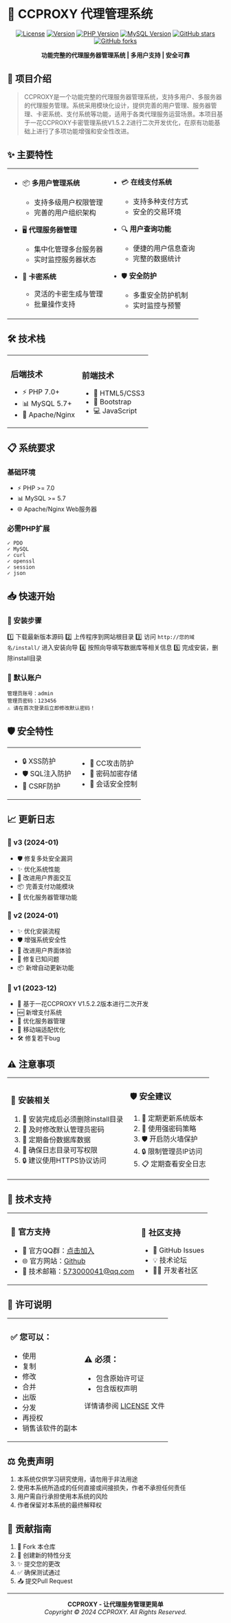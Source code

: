 # 🚀 CCPROXY 代理管理系统

<div align="center">

[![License](https://img.shields.io/badge/license-MIT-blue.svg?style=flat-square)](LICENSE)
[![Version](https://img.shields.io/badge/version-1.5.1-brightgreen.svg?style=flat-square)](https://github.com/your-repo/ccproxy)
[![PHP Version](https://img.shields.io/badge/php-%3E%3D7.0-orange.svg?style=flat-square&logo=php)](https://php.net)
[![MySQL Version](https://img.shields.io/badge/mysql-%3E%3D5.7-blue.svg?style=flat-square&logo=mysql)](https://www.mysql.com)
[![GitHub stars](https://img.shields.io/github/stars/your-repo/ccproxy?style=flat-square)](https://github.com/your-repo/ccproxy/stargazers)
[![GitHub forks](https://img.shields.io/github/forks/your-repo/ccproxy?style=flat-square)](https://github.com/your-repo/ccproxy/network)

<p align="center">
  <b>功能完整的代理服务器管理系统 | 多用户支持 | 安全可靠</b>
</p>

</div>

## 🌟 项目介绍

> CCPROXY是一个功能完整的代理服务器管理系统，支持多用户、多服务器的代理服务管理。系统采用模块化设计，提供完善的用户管理、服务器管理、卡密系统、支付系统等功能，适用于各类代理服务运营场景。本项目基于一花CCPROXY卡密管理系统V1.5.2.2进行二次开发优化，在原有功能基础上进行了多项功能增强和安全性改进。

## ✨ 主要特性

<table>
<tr>
<td>

- 📦 **多用户管理系统**
  - 支持多级用户权限管理
  - 完善的用户组织架构
  
- 🖥️ **代理服务器管理**
  - 集中化管理多台服务器
  - 实时监控服务器状态

- 🎫 **卡密系统**
  - 灵活的卡密生成与管理
  - 批量操作支持

</td>
<td>

- 💳 **在线支付系统**
  - 支持多种支付方式
  - 安全的交易环境

- 🔍 **用户查询功能**
  - 便捷的用户信息查询
  - 完整的数据统计

- 🛡️ **安全防护**
  - 多重安全防护机制
  - 实时监控与预警

</td>
</tr>
</table>

## 🛠️ 技术栈

<table>
<tr>
<td>

### 后端技术
- ⚡ PHP 7.0+
- 📊 MySQL 5.7+
- 🔧 Apache/Nginx

</td>
<td>

### 前端技术
- 🎨 HTML5/CSS3
- 📱 Bootstrap
- 💻 JavaScript

</td>
</tr>
</table>

## 📋 系统要求

### 基础环境
- ⚡ PHP >= 7.0
- 📊 MySQL >= 5.7
- 🌐 Apache/Nginx Web服务器

### 必需PHP扩展
```
✓ PDO
✓ MySQL
✓ curl
✓ openssl
✓ session
✓ json
```

## 📥 快速开始

### 🔄 安装步骤

1️⃣ 下载最新版本源码
2️⃣ 上传程序到网站根目录
3️⃣ 访问 `http://您的域名/install/` 进入安装向导
4️⃣ 按照向导填写数据库等相关信息
5️⃣ 完成安装，删除install目录

### 👤 默认账户
```
管理员账号：admin
管理员密码：123456
⚠️ 请在首次登录后立即修改默认密码！
```

## 🛡️ 安全特性

<table>
<tr>
<td>

- 🔒 XSS防护
- 🛡️ SQL注入防护
- 🔐 CSRF防护

</td>
<td>

- 🚫 CC攻击防护
- 📝 密码加密存储
- 🔑 会话安全控制

</td>
</tr>
</table>

## 📈 更新日志

### 🌟 v3 (2024-01)
- 🛡️ 修复多处安全漏洞
- ✨ 优化系统性能
- 🎨 改进用户界面交互
- 📦 完善支付功能模块
- 🔧 优化服务器管理功能

### 🌟 v2 (2024-01)
- ✨ 优化安装流程
- 🛡️ 增强系统安全性
- 🎨 改进用户界面体验
- 🐛 修复已知问题
- 📦 新增自动更新功能

### 🌟 v1 (2023-12)
- 🔨 基于一花CCPROXY V1.5.2.2版本进行二次开发
- 🆕 新增支付系统
- 🔄 优化服务器管理
- 📱 移动端适配优化
- 🛠️ 修复若干bug

## ⚠️ 注意事项

<table>
<tr>
<td>

### 📌 安装相关
1. 🚫 安装完成后必须删除install目录
2. 🔐 及时修改默认管理员密码
3. 💾 定期备份数据库数据
4. 📝 确保日志目录可写权限
5. 🔒 建议使用HTTPS协议访问

</td>
<td>

### 🛡️ 安全建议
1. 🔄 定期更新系统版本
2. 🔑 使用强密码策略
3. 🛡️ 开启防火墙保护
4. 🔒 限制管理员IP访问
5. 📋 定期查看安全日志

</td>
</tr>
</table>

## 🤝 技术支持

<table>
<tr>
<td>

### 📢 官方支持
- 💬 官方QQ群：[点击加入](https://qm.qq.com/q/YpoK9Aifei)
- 🌐 官方网站：[Github](https://github.com/Guli-Joy/ccproxy_kami)
- 📧 技术邮箱：573000041@qq.com

</td>
<td>

### 👥 社区支持
- 📌 GitHub Issues
- 💡 技术论坛
- 👨‍💻 开发者社区

</td>
</tr>
</table>

## 📄 许可说明

<table>
<tr>
<td>

### ✅ 您可以：
- 使用
- 复制
- 修改
- 合并
- 出版
- 分发
- 再授权
- 销售该软件的副本

</td>
<td>

### ⚠️ 必须：
- 包含原始许可证
- 包含版权声明

详情请参阅 [LICENSE](LICENSE) 文件

</td>
</tr>
</table>

## ⚖️ 免责声明

1. 本系统仅供学习研究使用，请勿用于非法用途
2. 使用本系统所造成的任何直接或间接损失，作者不承担任何责任
3. 用户需自行承担使用本系统的风险
4. 作者保留对本系统的最终解释权

## 🤝 贡献指南

1. 🔀 Fork 本仓库
2. 🌿 创建新的特性分支
3. ✨ 提交您的更改
4. ✅ 确保测试通过
5. 📤 提交Pull Request

---

<p align="center">
    <b>CCPROXY - 让代理服务管理更简单</b>
    <br>
    <i>Copyright © 2024 CCPROXY. All Rights Reserved.</i>
</p>